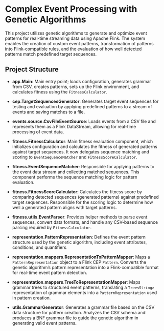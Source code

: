 # Complex Event Processing with Genetic Algorithms

This project utilizes genetic algorithms to generate and optimize event patterns for real-time streaming data using Apache Flink. The system enables the creation of custom event patterns, transformation of patterns into Flink-compatible rules, and the evaluation of how well detected patterns match predefined target sequences.

## Project Structure

- **app.Main**: Main entry point; loads configuration, generates grammar from CSV, creates patterns, sets up the Flink environment, and calculates fitness using the `FitnessCalculator`.

- **cep.TargetSequencesGenerator**: Generates target event sequences for testing and evaluation by applying predefined patterns to a stream of events and saving matches to a file.

- **events.source.CsvFileEventSource**: Loads events from a CSV file and represents them as a Flink DataStream, allowing for real-time processing of event data.

- **fitness.FitnessCalculator**: Main fitness evaluation component, which initializes configuration and calculates the fitness of generated patterns against target sequences. It now delegates sequence matching and scoring to `EventSequenceMatcher` and `FitnessScoreCalculator`.

- **fitness.EventSequenceMatcher**: Responsible for applying patterns to the event data stream and collecting matched sequences. This component performs the sequence matching logic for pattern evaluation.

- **fitness.FitnessScoreCalculator**: Calculates the fitness score by comparing detected sequences (generated patterns) against predefined target sequences. Responsible for the scoring logic to determine how well a generated pattern aligns with target patterns.

- **fitness.utils.EventParser**: Provides helper methods to parse event sequences, convert data formats, and handle any CSV-based sequence parsing required by `FitnessCalculator`.

- **representation.PatternRepresentation**: Defines the event pattern structure used by the genetic algorithm, including event attributes, conditions, and quantifiers.

- **representation.mappers.RepresentationToPatternMapper**: Maps a `PatternRepresentation` object to a Flink CEP `Pattern`. Converts the genetic algorithm’s pattern representation into a Flink-compatible format for real-time event pattern detection.

- **representation.mappers.TreeToRepresentationMapper**: Maps grammar trees to structured event patterns, translating a `Tree<String>` representation of grammar elements into a `PatternRepresentation` used in pattern creation.

- **utils.GrammarGenerator**: Generates a grammar file based on the CSV data structure for pattern creation. Analyzes the CSV schema and produces a BNF grammar file to guide the genetic algorithm in generating valid event patterns.

